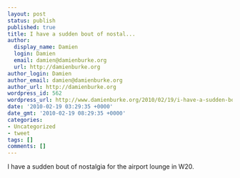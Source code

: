 ```yaml
---
layout: post
status: publish
published: true
title: I have a sudden bout of nostal...
author:
  display_name: Damien
  login: Damien
  email: damien@damienburke.org
  url: http://damienburke.org
author_login: Damien
author_email: damien@damienburke.org
author_url: http://damienburke.org
wordpress_id: 562
wordpress_url: http://www.damienburke.org/2010/02/19/i-have-a-sudden-bout-of-nostal/
date: '2010-02-19 03:29:35 +0000'
date_gmt: '2010-02-19 08:29:35 +0000'
categories:
- Uncategorized
- tweet
tags: []
comments: []
---
```

<p>I have a sudden bout of nostalgia for the airport lounge in W20.</p>

